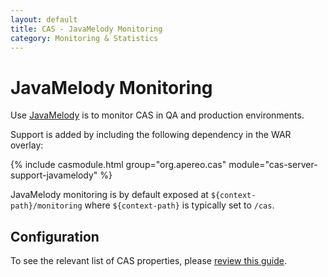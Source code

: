 ```yaml
---
layout: default
title: CAS - JavaMelody Monitoring
category: Monitoring & Statistics
---
```


# JavaMelody Monitoring

Use [JavaMelody](https://github.com/javamelody/javamelody) is to monitor CAS in QA and production environments.

Support is added by including the following dependency in the WAR overlay:

{% include casmodule.html group="org.apereo.cas" module="cas-server-support-javamelody" %}

JavaMelody monitoring is by default exposed at `${context-path}/monitoring` where `${context-path}` is typically set to `/cas`.

## Configuration

To see the relevant list of CAS properties, please [review this guide](../configuration/Configuration-Properties.html#javamelody).
